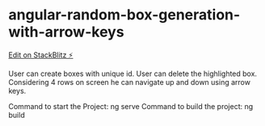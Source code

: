 # angular-random-box-generation-with-arrow-keys

[Edit on StackBlitz ⚡️](https://stackblitz.com/edit/angular-random-box-generation-with-arrow-keys)

User can create boxes with unique id.
User can delete the highlighted box.
Considering 4 rows on screen he can navigate up and down using arrow keys.


Command to start the Project: ng serve
Command to build the project: ng build
